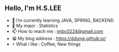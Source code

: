## Hello, I'm H.S.LEE 

- 🌱 I’m currently learning JAVA, SPRING, BACKEND
- 🤔 My major : Statistics
- 📫 How to reach me : [imbc0224@gmail.com](https://ddungi.github.io/contact/)
- 😁 My blog address : https://ddungi.github.io/
- ⚡ What i like :  Coffee, New things

<!-- - 👯 I’m looking to collaborate on ... -->
<!-- - 🤔 I’m looking for help with ... -->
<!-- - 💬 Ask me about ... -->
<!-- 🔭 I’m currently working on ...-->
<!-- - 😄 Pronouns: ... -->
 

